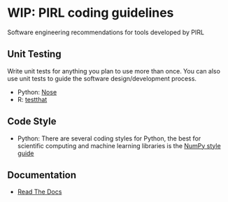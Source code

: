 # WIP: PIRL coding guidelines
Software engineering recommendations for tools developed by PIRL

## Unit Testing

Write unit tests for anything you plan to use more than once. You can also use unit tests to guide the software design/development process. 

* Python: [Nose](https://nose.readthedocs.io/en/latest/testing.html)
* R: [testthat](https://testthat.r-lib.org/)

## Code Style
* Python: There are several coding styles for Python, the best for scientific computing and machine learning libraries is the [NumPy style guide](https://numpydoc.readthedocs.io/en/latest/format.html) 

## Documentation 
* [Read The Docs](https://readthedocs.org/)


